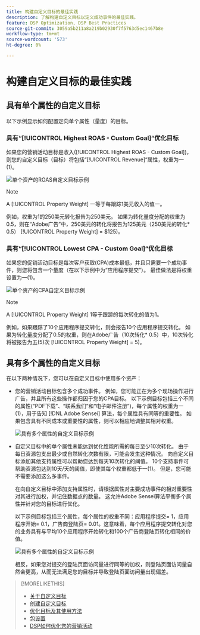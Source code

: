 ```yaml
---
title: 构建自定义目标的最佳实践
description: 了解构建自定义目标以定义成功事件的最佳实践。
feature: DSP Optimization, DSP Best Practices
source-git-commit: 3059a5b211a8a219b02930f7f5763d5ec1467b8e
workflow-type: tm+mt
source-wordcount: '573'
ht-degree: 0%

---
```


# 构建自定义目标的最佳实践

## 具有单个属性的自定义目标

以下示例显示如何配置定向单个属性（量度）的目标。

### 具有“[!UICONTROL Highest ROAS - Custom Goal]“优化目标

如果您的营销活动目标是收入([!UICONTROL Highest ROAS - Custom Goal])，则您的自定义目标（目标）将包括“[!UICONTROL Revenue]“属性，权重为一(1)。

![单个资产的ROAS自定义目标示例](/help/dsp/assets/custom-goal-roas.png)

>[!NOTE]
>
> A [!UICONTROL Property Weight] 一等于每跟踪1美元收入的值一。
>
> 例如，权重为1的250美元转化报告为250美元。 如果为转化量度分配的权重为0.5，则在“Adobe广告”中，250美元的转化将报告为125美元（250美元的转化* 0.5） [!UICONTROL Property Weight] = $125)。

### 具有“[!UICONTROL Lowest CPA - Custom Goal]“优化目标

如果您的促销活动目标是每次客户获取(CPA)成本最低，并且只需要一个成功事件，则您将包含一个量度（在以下示例中为“应用程序提交”）。 最佳做法是将权重设置为一(1)。

![单个资产的CPA自定义目标示例](/help/dsp/assets/custom-goal-roas.png)

>[!NOTE]
>
> A [!UICONTROL Property Weight] 1等于跟踪的每次转化的值为1。
>
> 例如，如果跟踪了10个应用程序提交转化，则会报告10个应用程序提交转化。  如果为转化量度分配了0.5的权重，则在Adobe广告（10次转化* 0.5）中，10次转化将被报告为五(5)次 [!UICONTROL Property Weight] = 5)。

## 具有多个属性的自定义目标

在以下两种情况下，您可以在自定义目标中使用多个资产：

* 您的营销活动目标包含多个成功事件。 例如，您可能正在为多个现场操作进行广告，并且所有这些操作都归因于您的CPA目标。 以下示例目标包括三个不同的属性(“PDF下载”、“联系我们”和“电子邮件注册”)，每个属性的权重为一(1)，用于告知 [!DNL Adobe Sensei] 算法，每个属性具有同等的重要性。 如果包含具有不同成本或重要性的属性，则可以相应地调整其相对权重。

   ![具有多个属性的自定义目标示例](/help/dsp/assets/custom-goal-multiple-properties.png)

* 自定义目标中的单个属性未能达到优化性能所需的每日至少10次转化。 由于每日资源包支出最少或自然转化次数有限，可能会发生这种情况。 向自定义目标添加其他支持属性可以帮助您达到每天10次转化的阈值。 10个支持事件可帮助资源包达到10天/天的阈值，即使其每个权重都低于一(1)。 但是，您可能不需要添加这么多事件。

   在向自定义目标中添加支持属性时，请根据属性对主要成功事件的相对重要性对其进行加权，并记住数据点的数量。 这允许Adobe Sensei算法平衡多个属性并针对您的目标进行优化。

   以下示例目标包括三个属性，每个属性的权重不同：应用程序提交= 1，应用程序开始= 0.1，广告商登陆页= 0.01。这意味着，每个应用程序提交转化对您的业务具有与平均10个应用程序开始转化和100个广告商登陆页转化相同的价值。

   ![具有多个属性的自定义目标示例](/help/dsp/assets/custom-goal-multiple-properties2.png)

   相反，如果您对提交的登陆页面访问量进行同等的加权，则登陆页面访问量自然会更高，从而无法满足您的目标并导致登陆页面访问量出现偏差。<!--reword-->

>[!MORELIKETHIS]
>
>* [关于自定义目标](custom-goal-about.md)
>* [创建自定义目标](custom-goal-create.md)
>* [优化目标及其使用方法](optimization-goals.md)
>* [包设置](/help/dsp/campaign-management/packages/package-settings.md)
> * [DSP如何优化您的营销活动](optimization-how-dsp-optimizes-campaigns.md)

